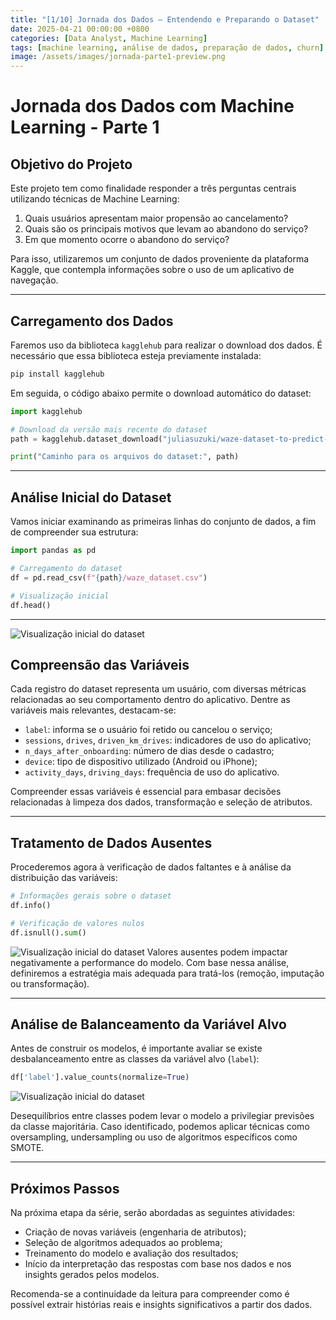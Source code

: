```yaml
---
title: "[1/10] Jornada dos Dados – Entendendo e Preparando o Dataset"
date: 2025-04-21 00:00:00 +0800
categories: [Data Analyst, Machine Learning]
tags: [machine learning, análise de dados, preparação de dados, churn]
image: /assets/images/jornada-parte1-preview.png
---
```




# Jornada dos Dados com Machine Learning - Parte 1

## Objetivo do Projeto

Este projeto tem como finalidade responder a três perguntas centrais utilizando técnicas de Machine Learning:

1. Quais usuários apresentam maior propensão ao cancelamento?
2. Quais são os principais motivos que levam ao abandono do serviço?
3. Em que momento ocorre o abandono do serviço?

Para isso, utilizaremos um conjunto de dados proveniente da plataforma Kaggle, que contempla informações sobre o uso de um aplicativo de navegação.

---

## Carregamento dos Dados

Faremos uso da biblioteca `kagglehub` para realizar o download dos dados. É necessário que essa biblioteca esteja previamente instalada:

```bash
pip install kagglehub
```

Em seguida, o código abaixo permite o download automático do dataset:

```python
import kagglehub

# Download da versão mais recente do dataset
path = kagglehub.dataset_download("juliasuzuki/waze-dataset-to-predict-user-churn")

print("Caminho para os arquivos do dataset:", path)
```

---

## Análise Inicial do Dataset

Vamos iniciar examinando as primeiras linhas do conjunto de dados, a fim de compreender sua estrutura:

```python
import pandas as pd

# Carregamento do dataset
df = pd.read_csv(f"{path}/waze_dataset.csv")

# Visualização inicial
df.head()
```
---
![Visualização inicial do dataset](https://i.imgur.com/5nqeZRm.jpg)

## Compreensão das Variáveis

Cada registro do dataset representa um usuário, com diversas métricas relacionadas ao seu comportamento dentro do aplicativo. Dentre as variáveis mais relevantes, destacam-se:

- `label`: informa se o usuário foi retido ou cancelou o serviço;
- `sessions`, `drives`, `driven_km_drives`: indicadores de uso do aplicativo;
- `n_days_after_onboarding`: número de dias desde o cadastro;
- `device`: tipo de dispositivo utilizado (Android ou iPhone);
- `activity_days`, `driving_days`: frequência de uso do aplicativo.

Compreender essas variáveis é essencial para embasar decisões relacionadas à limpeza dos dados, transformação e seleção de atributos.

---

## Tratamento de Dados Ausentes

Procederemos agora à verificação de dados faltantes e à análise da distribuição das variáveis:

```python
# Informações gerais sobre o dataset
df.info()

# Verificação de valores nulos
df.isnull().sum()
```
![Visualização inicial do dataset](https://imgur.com/gallery/pandas-result-vb2l5dk)
Valores ausentes podem impactar negativamente a performance do modelo. Com base nessa análise, definiremos a estratégia mais adequada para tratá-los (remoção, imputação ou transformação).

---

## Análise de Balanceamento da Variável Alvo

Antes de construir os modelos, é importante avaliar se existe desbalanceamento entre as classes da variável alvo (`label`):

```python
df['label'].value_counts(normalize=True)
```
![Visualização inicial do dataset](https://imgur.com/a/lFU4zzd)

Desequilíbrios entre classes podem levar o modelo a privilegiar previsões da classe majoritária. Caso identificado, podemos aplicar técnicas como oversampling, undersampling ou uso de algoritmos específicos como SMOTE.

---

## Próximos Passos

Na próxima etapa da série, serão abordadas as seguintes atividades:

- Criação de novas variáveis (engenharia de atributos);
- Seleção de algoritmos adequados ao problema;
- Treinamento do modelo e avaliação dos resultados;
- Início da interpretação das respostas com base nos dados e nos insights gerados pelos modelos.

Recomenda-se a continuidade da leitura para compreender como é possível extrair histórias reais e insights significativos a partir dos dados.




